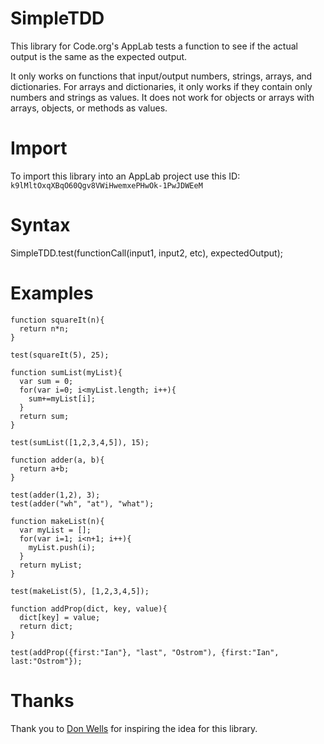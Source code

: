 # SimpleTDD
This library for Code.org's AppLab tests a function to see if the actual output is the same as the expected output. 

It only works on functions that input/output numbers, strings, arrays, and dictionaries. For arrays and dictionaries, it only works if they contain only numbers and strings as values. It does not work for objects or arrays with arrays, objects, or methods as values.

# Import

To import this library into an AppLab project use this ID:
`k9lMltOxqXBqO60Qgv8VWiHwemxePHwOk-1PwJDWEeM`

# Syntax

SimpleTDD.test(functionCall(input1, input2, etc), expectedOutput);


# Examples

```
function squareIt(n){
  return n*n;
}

test(squareIt(5), 25);
```

```
function sumList(myList){
  var sum = 0;
  for(var i=0; i<myList.length; i++){
    sum+=myList[i];
  }
  return sum;
}

test(sumList([1,2,3,4,5]), 15);
```

```
function adder(a, b){
  return a+b;
}

test(adder(1,2), 3);
test(adder("wh", "at"), "what");
```

```
function makeList(n){
  var myList = [];
  for(var i=1; i<n+1; i++){
    myList.push(i);
  }
  return myList;
}

test(makeList(5), [1,2,3,4,5]);
```

```
function addProp(dict, key, value){
  dict[key] = value;
  return dict;
}

test(addProp({first:"Ian"}, "last", "Ostrom"), {first:"Ian", last:"Ostrom"});
```

# Thanks

Thank you to [Don Wells](https://forum.code.org/u/jdonwells) for inspiring the idea for this library.
